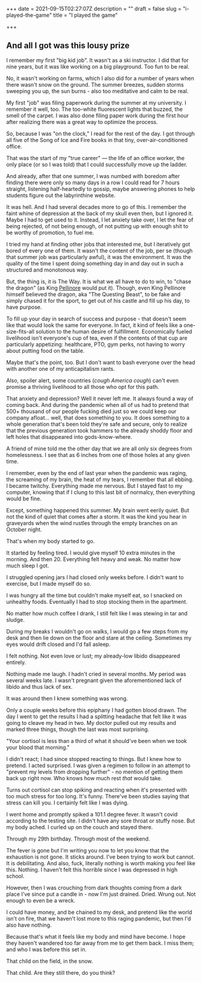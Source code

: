 +++
date = 2021-09-15T02:27:07Z
description = ""
draft = false
slug = "i-played-the-game"
title = "I played the game"

+++


## And all I got was this lousy prize

I remember my first "big kid job". It wasn't as a ski instructor. I did that for nine years, but it was like working on a big playground. Too fun to be real.

No, it wasn't working on farms, which I also did for a number of years when there wasn't snow on the ground. The summer breezes, sudden storms sweeping you up, the sun burns - also too meditative and calm to be real.

My first "job" was filing paperwork during the summer at my university. I remember it well, too. The too-white fluorescent lights that buzzed, the smell of the carpet. I was also done filing paper work during the first hour after realizing there was a great way to optimize the process.

So, because I was "on the clock," I read for the rest of the day. I got through all five of the Song of Ice and Fire books in that tiny, over-air-conditioned office.

That was the start of my "true career" — the life of an office worker, the only place (or so I was told) that I could successfully move up the ladder.

And already, after that one summer, I was numbed with boredom after finding there were only so many days in a row I could read for 7 hours straight, listening half-heartedly to gossip, maybe answering phones to help students figure out the labyrinthine website.

It was hell. And I had several decades more to go of this. I remember the faint whine of depression at the back of my skull even then, but I ignored it. Maybe I had to get used to it. Instead, I let anxiety take over, I let the fear of being rejected, of not being enough, of not putting up with enough shit to be worthy of promotion, to fuel me.

I tried my hand at finding other jobs that interested me, but I iteratively got bored of every one of them. It wasn't the content of the job, per se (though that summer job was particularly awful), it was the environment. It was the quality of the time I spent doing something day in and day out in such a structured and monotonous way.

But, the thing is, it is The Way. It is what we all have to do to win, to "chase the dragon" (as King [Pellinore](https://en.wikipedia.org/wiki/Pellinore) would put it). Though, even King Pellinore himself believed the dragon, aka "The Questing Beast", to be fake and simply chased it for the sport, to get out of his castle and fill up his day, to have purpose.

To fill up your day in search of success and purpose - that doesn't seem like that would look the same for everyone. In fact, it kind of feels like a one-size-fits-all solution to the human desire of fulfillment. Economically fueled livelihood isn't everyone's cup of tea, even if the contents of that cup are particularly appetizing: healthcare, PTO, gym perks, not having to worry about putting food on the table.

Maybe that's the point, too. But I don't want to bash everyone over the head with another one of my anticapitalism rants.

Also, spoiler alert, some countries (_cough America cough_) can't even promise a thriving livelihood to all those who opt for this path.

That anxiety and depression? Well it never left me. It always found a way of coming back. And during the pandemic when all of us had to pretend that 500+ thousand of our people fucking died just so we could keep our company afloat... well, that does something to you. It does something to a whole generation that's been told they're safe and secure, only to realize that the previous generation took hammers to the already shoddy floor and left holes that disappeared into gods-know-where.

A friend of mine told me the other day that we are all only six degrees from homelessness. I see that as 6 inches from one of those holes at any given time.

I remember, even by the end of last year when the pandemic was raging, the screaming of my brain, the heat of my tears, I remember that all ebbing. I became twitchy. Everything made me nervous. But I stayed fast to my computer, knowing that if I clung to this last bit of normalcy, then everything would be fine.

Except, something happened this summer. My brain went eerily quiet. But not the kind of quiet that comes after a storm. It was the kind you hear in graveyards when the wind rustles through the empty branches on an October night.

That's when my body started to go.

It started by feeling tired. I would give myself 10 extra minutes in the morning. And then 20. Everything felt heavy and weak. No matter how much sleep I got.

I struggled opening jars I had closed only weeks before. I didn't want to exercise, but I made myself do so.

I was hungry all the time but couldn't make myself eat, so I snacked on unhealthy foods. Eventually I had to stop stocking them in the apartment.

No matter how much coffee I drank, I still felt like I was stewing in tar and sludge.

During my breaks I wouldn't go on walks, I would go a few steps from my desk and then lie down on the floor and stare at the ceiling. Sometimes my eyes would drift closed and I'd fall asleep.

I felt nothing. Not even love or lust; my already-low libido disappeared entirely.

Nothing made me laugh. I hadn't cried in several months. My period was several weeks late. I wasn't pregnant given the aforementioned lack of libido and thus lack of sex.

It was around then I knew something was wrong.

Only a couple weeks before this epiphany I had gotten blood drawn. The day I went to get the results I had a splitting headache that felt like it was going to cleave my head in two. My doctor pulled out my results and marked three things, though the last was most surprising.

"Your cortisol is less than a third of what it should've been when we took your blood that morning."

I didn't react; I had since stopped reacting to things. But I knew how to pretend. I acted surprised. I was given a regimen to follow in an attempt to "prevent my levels from dropping further" - no mention of getting them back up right now. Who knows how much rest _that_ would take.

Turns out cortisol can stop spiking and reacting when it's presented with too much stress for too long. It's funny. There've been studies saying that stress can kill you. I certainly felt like I was dying.

I went home and promptly spiked a 101.1 degree fever. It wasn't covid according to the testing site. I didn't have any sore throat or stuffy nose. But my body ached. I curled up on the couch and stayed there.

Through my 29th birthday. Through most of the weekend.

The fever is gone but I'm writing you now to let you know that the exhaustion is not gone. It sticks around. I've been trying to work but cannot. It is debilitating. And also, fuck, literally nothing is worth making you feel like this. Nothing. I haven't felt this horrible since I was depressed in high school.

However, then I was crouching from dark thoughts coming from a dark place I've since put a candle in - now I'm just drained. Dried. Wrung out. Not enough to even be a wreck.

I could have money, and be chained to my desk, and pretend like the world isn't on fire, that we haven't lost more to this raging pandemic, but then I'd also have nothing.

Because that's what it feels like my body and mind have become. I hope they haven't wandered too far away from me to get them back. I miss them; and who I was before this set in.

That child on the field, in the snow.

That child. Are they still there, do you think?

